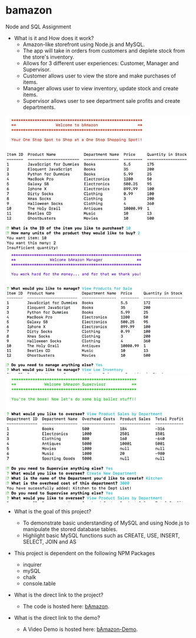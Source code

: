 # bamazon
Node and SQL Assignment

- What is it and How does it work? 
  * Amazon-like storefront using Node.js and MySQL.
  * The app will take in orders from customers and deplete stock from the store's inventory. 
  * Allows for 3 different user experiences: Customer, Manager and Supervisor.
  * Customer allows user to view the store and make purchases of items.
  * Manager allows user to view inventory, update stock and create items.
  * Supervisor allows user to see department sale profits and create departments.

![Alt text](images/bamazonCustomer.jpg?raw=true "bAmazon Screenshot1")
![Alt text](images/bamazonManager.jpg?raw=true "bAmazon Screenshot2")
![Alt text](images/bamazonSupervisor.jpg?raw=true "bAmazon Screenshot3")


- What is the goal of this project?
  * To demonstrate basic understanding of MySQL and using Node.js to manipulate the stored database tables. 
  * Highlight basic MySQL functions such as CREATE, USE, INSERT, SELECT, JOIN and AS 
  
- This project is dependent on the following NPM Packages
  * inquirer
  * mySQL
  * chalk
  * console.table
  
- What is the direct link to the project?
  * The code is hosted here: [bAmazon](https://github.com/JoseaphMankin/bamazon).
- What is the direct link to the demo?
  * A Video Demo is hosted here: [bAmazon-Demo](https://drive.google.com/file/d/1-zXJy288cNd5Ur8EseXm1lzvDGAPKaZA/view).

  